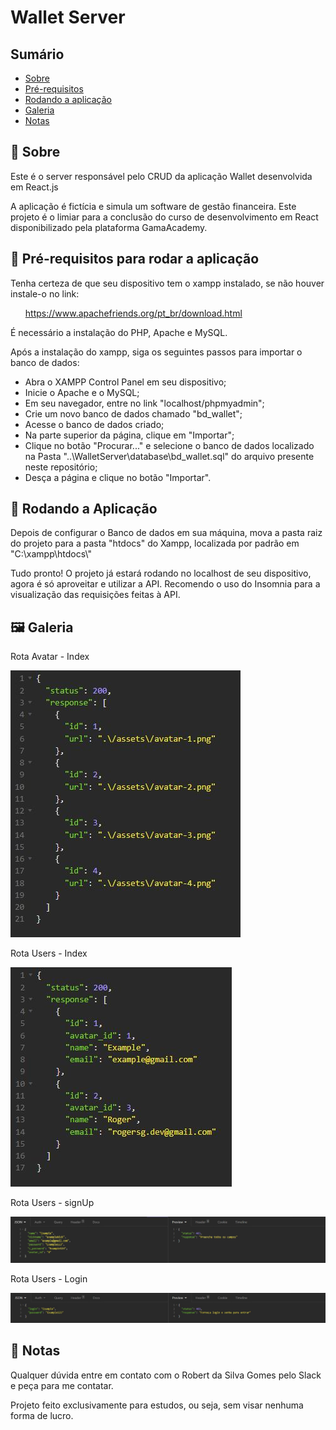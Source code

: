 <h1>Wallet Server</h1>

  <h2>Sumário</h2>
    <ul>
      <li><a href="#sobre">Sobre</a></li>
      <li><a href="#requisitos">Pré-requisitos</a></li>
      <li><a href="#instalacao">Rodando a aplicação</a></li>
      <li><a href="#galeria">Galeria</a></li>
      <li><a href="#nota">Notas</a></li>
    </ul>
    
  <h2 id='sobre'>💬 Sobre</h2>
  <p>Este é o server responsável pelo CRUD da aplicação Wallet desenvolvida em React.js</p>
  <p>A aplicação é fictícia e simula um software de gestão financeira. Este projeto é o limiar para a conclusão do curso de desenvolvimento em React disponibilizado pela plataforma GamaAcademy.</p>
  
  <h2 id='requisitos'>🧩 Pré-requisitos para rodar a aplicação</h2>
  <p>Tenha certeza de que seu dispositivo tem o xampp instalado, se não houver instale-o no link:</p>
  <ul><a href="https://www.apachefriends.org/pt_br/download.html">https://www.apachefriends.org/pt_br/download.html</a></ul>
  <p>É necessário a instalação do PHP, Apache e MySQL.</p>
  <p>Após a instalação do xampp, siga os seguintes passos para importar o banco de dados:</p>
  <ul>
    <li>Abra o XAMPP Control Panel em seu dispositivo;</li>
    <li>Inicie o Apache e o MySQL;</li>
    <li>Em seu navegador, entre no link "localhost/phpmyadmin";</li>
    <li>Crie um novo banco de dados chamado "bd_wallet";</li>
    <li>Acesse o banco de dados criado;</li>
    <li>Na parte superior da página, clique em "Importar";</li>
    <li>Clique no botão "Procurar..." e selecione o banco de dados localizado na Pasta "..\WalletServer\database\bd_wallet.sql" do arquivo presente neste repositório;</li>
    <li>Desça a página e clique no botão "Importar".</li>
  </ul>
  
  <h2 id='instalacao'>🚀 Rodando a Aplicação</h2>
  
  <p>Depois de configurar o Banco de dados em sua máquina, mova a pasta raiz do projeto para a pasta "htdocs" do Xampp, localizada por padrão em "C:\xampp\htdocs\"</p>
  <p>Tudo pronto! O projeto já estará rodando no localhost de seu dispositivo, agora é só aproveitar e utilizar a API. Recomendo o uso do Insomnia para a visualização das requisições feitas à API.</p>
  
  <h2 id='galeria'>🖼 Galeria</h2>
  <p>Rota Avatar - Index</p>
  <img src="./github/galeria1.JPG" alt="galeria1" />
  
  <p>Rota Users - Index</p>
  <img src="./github/galeria2.JPG" alt="galeria2" />
  
  <p>Rota Users - signUp</p>
  <img src="./github/galeria3.JPG" alt="galeria3" />
  
  <p>Rota Users - Login</p>
  <img src="./github/galeria4.JPG" alt="galeria4" />
  
  
  <h2 id='nota'>📃 Notas</h2>
  <p>Qualquer dúvida entre em contato com o Robert da Silva Gomes pelo Slack e peça para me contatar.</p>
  <p>Projeto feito exclusivamente para estudos, ou seja, sem visar nenhuma forma de lucro.</p>
